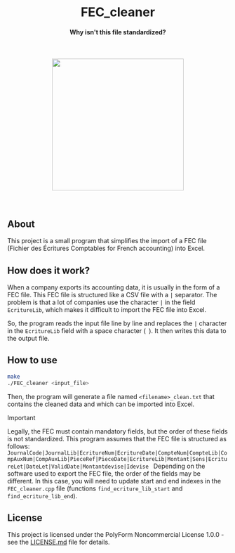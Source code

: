 <div align="center">

# FEC_cleaner

#### Why isn't this file standardized?

<br />
<br />
<img src="https://42f2671d685f51e10fc6-b9fcecea3e50b3b59bdc28dead054ebc.ssl.cf5.rackcdn.com/illustrations/export_files_re_99ar.svg" height=300>
<br />
<br />
</div>
<br />

## About

This project is a small program that simplifies the import of a FEC file (Fichier des Écritures Comptables for French accounting) into Excel.

## How does it work?

When a company exports its accounting data, it is usually in the form of a FEC file. This FEC file is structured like a CSV file with a `|` separator.
The problem is that a lot of companies use the character `|` in the field `EcritureLib`, which makes it difficult to import the FEC file into Excel.

So, the program reads the input file line by line and replaces the `|` character in the `EcritureLib` field with a space character (` `). It then writes this data to the output file.


## How to use

```bash
make
./FEC_cleaner <input_file>
```

Then, the program will generate a file named `<filename>_clean.txt` that contains the cleaned data and which can be imported into Excel.

> [!IMPORTANT]  
> Legally, the FEC must contain mandatory fields, but the order of these fields is not standardized. This program assumes that the FEC file is structured as follows:
> `JournalCode|JournalLib|EcritureNum|EcritureDate|CompteNum|CompteLib|CompAuxNum|CompAuxLib|PieceRef|PieceDate|EcritureLib|Montant|Sens|EcritureLet|DateLet|ValidDate|Montantdevise|Idevise
`
> Depending on the software used to export the FEC file, the order of the fields may be different. In this case, you will need to update start and end indexes in the `FEC_cleaner.cpp` file (functions `find_ecriture_lib_start` and `find_ecriture_lib_end`).

## License

This project is licensed under the PolyForm Noncommercial License 1.0.0 - see the [LICENSE.md](LICENSE.md) file for details.
